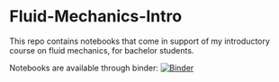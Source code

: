 # Fluid-Mechanics-Intro

This repo contains 
notebooks that come in support of my introductory course on fluid mechanics, for bachelor students.

Notebooks are available through binder: [![Binder](https://mybinder.org/badge_logo.svg)](https://mybinder.org/v2/gh/ecosme38/Fluid-Mechanics-Intro/master)
